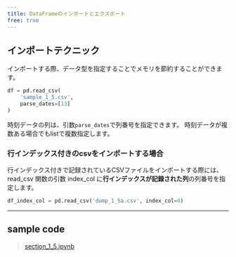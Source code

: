 ```yaml
---
title: DataFrameのインポートとエクスポート
free: true
---
```

## インポートテクニック

インポートする際、データ型を指定することでメモリを節約することができます。


```python
df = pd.read_csv(
    'sample_1_5.csv',
    parse_dates=[13]
)
```

時刻データの列は、引数`parse_dates`で列番号を指定できます。
時刻データが複数ある場合でもlistで複数指定します。


### 行インデックス付きのcsvをインポートする場合

行インデックス付きで記録されているCSVファイルをインポートする際には、read_csv 関数の引数 index_col に**行インデックスが記録された列**の列番号を指定します。

```python
df_index_col = pd.read_csv('dump_1_5a.csv', index_col=0)
```



---
## sample code
> [section_1_5.ipynb](books/Pandas&Plotly/src/notebook/section_1_5.ipynb)

